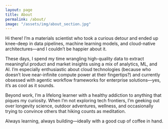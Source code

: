 ```yaml
---
layout: page
title: About
permalink: /about/
image: "/assets/img/about_section.jpg"
---
```


Hi there! I’m a materials scientist who took a curious detour and ended up knee-deep in data pipelines, machine learning models, and cloud-native architectures—and I couldn’t be happier about it.

These days, I spend my time wrangling high-quality data to extract meaningful product and market insights using a mix of analytics, ML, and AI. I’m especially enthusiastic about cloud technologies (because who doesn’t love near-infinite compute power at their fingertips?) and currently obsessed with agentic workflow frameworks for enterprise solutions—yes, it’s as cool as it sounds.

Beyond work, I’m a lifelong learner with a healthy addiction to anything that piques my curiosity. When I’m not exploring tech frontiers, I’m geeking out over longevity science, outdoor adventures, wellness, and occasionally trying to convince others that hiking counts as meditation.

Always learning, always building—ideally with a good cup of coffee in hand.
